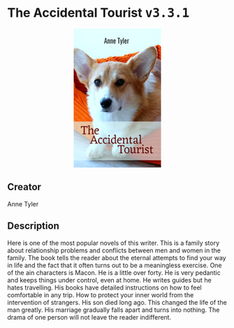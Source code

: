 
# The Accidental Tourist <kbd>v3.3.1</kbd>

<center>
  <img src="./cover-1024.jpg"/>
</center>

## Creator
Anne Tyler

## Description
Here is one of the most popular novels of this writer. This is a family story about relationship problems and conflicts between men and women in the family. The book tells the reader about the eternal attempts to find your way in life and the fact that it often turns out to be a meaningless exercise. One of the ain characters is Macon. He is a little over forty. He is very pedantic and keeps things under control, even at home. He writes guides but he hates travelling. His books have detailed instructions on how to feel comfortable in any trip. How to protect your inner world from the intervention of strangers. His son died long ago. This changed the life of the man greatly. His marriage gradually falls apart and turns into nothing. The drama of one person will not leave the reader indifferent.
